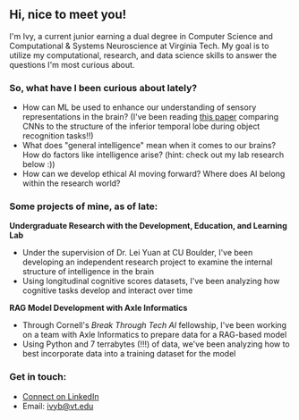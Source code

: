 ## Hi, nice to meet you!

I'm Ivy, a current junior earning a dual degree in Computer Science and Computational & Systems Neuroscience at Virginia Tech. My goal is to utilize my computational, research, and data science skills to answer the questions I'm most curious about. 

### So, what have I been curious about lately?
  - How can ML be used to enhance our understanding of sensory representations in the brain? (I've been reading [this paper](https://dicarlolab.mit.edu/biblio/aligning-model-and-macaque-inferior-temporal-cortex-representations-improves-model-human-behavioral/) comparing CNNs to the structure of the inferior temporal lobe during object recognition tasks!!)
  - What does "general intelligence" mean when it comes to our brains? How do factors like intelligence arise? (hint: check out my lab research below :))
  - How can we develop ethical AI moving forward? Where does AI belong within the research world?

### Some projects of mine, as of late:
**Undergraduate Research with the Development, Education, and Learning Lab**
  - Under the supervision of Dr. Lei Yuan at CU Boulder, I've been developing an independent research project to examine the internal structure of intelligence in the brain
  - Using longitudinal cognitive scores datasets, I've been analyzing how cognitive tasks develop and interact over time

**RAG Model Development with Axle Informatics**
  -  Through Cornell's *Break Through Tech AI* fellowship, I've been working on a team with Axle Informatics to prepare data for a RAG-based model
  -  Using Python and  7 terrabytes (!!!) of data, we've been analyzing how to best incorporate data into a training dataset for the model

### Get in touch:
  - [Connect on LinkedIn](www.linkedin.com/in/ivy-brundege)
  - Email: ivyb@vt.edu


<!--
**ivybrundege/ivybrundege** is a ✨ _special_ ✨ repository because its `README.md` (this file) appears on your GitHub profile.

Here are some ideas to get you started:

- 🔭 I’m currently working on ...
- 🌱 I’m currently learning ...
- 👯 I’m looking to collaborate on ...
- 🤔 I’m looking for help with ...
- 💬 Ask me about ...
- 📫 How to reach me: ...
- 😄 Pronouns: ...
- ⚡ Fun fact: ...
-->
